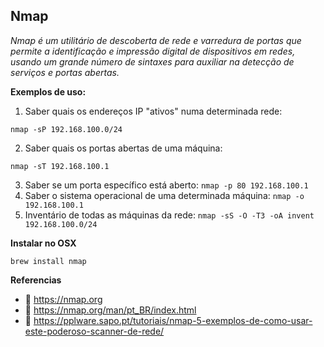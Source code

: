 ## **Nmap**
*Nmap é um utilitário de descoberta de rede e varredura de portas que permite a identificação e impressão digital de dispositivos em redes, usando um grande número de sintaxes para auxiliar na detecção de serviços e portas abertas.*

**Exemplos de uso:**
  1. Saber quais os endereços IP "ativos" numa determinada rede: 
  ```
  nmap -sP 192.168.100.0/24
  ```
  
  2. Saber quais os portas abertas de uma máquina: 
  ```
  nmap -sT 192.168.100.1
  ```

  3. Saber se um porta específico está aberto: `nmap -p 80 192.168.100.1`
  4. Saber o sistema operacional de uma determinada máquina: `nmap -o 192.168.100.1`
  5. Inventário de todas as máquinas da rede: `nmap -sS -O -T3 -oA invent 192.168.100.0/24`

**Instalar no OSX**
```
brew install nmap
```
**Referencias**
- :bookmark:  https://nmap.org
- :bookmark:  https://nmap.org/man/pt_BR/index.html
- :bookmark:  https://pplware.sapo.pt/tutoriais/nmap-5-exemplos-de-como-usar-este-poderoso-scanner-de-rede/


